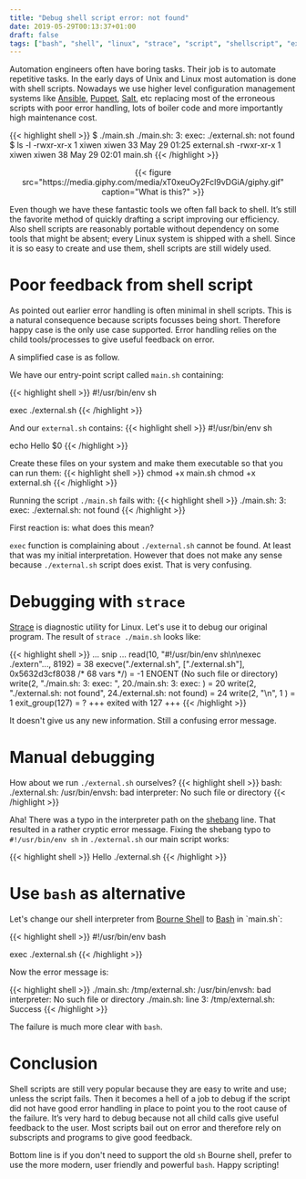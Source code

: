 ```yaml
---
title: "Debug shell script error: not found"
date: 2019-05-29T00:13:37+01:00
draft: false
tags: ["bash", "shell", "linux", "strace", "script", "shellscript", "exec"]
---
```


Automation engineers often have boring tasks. Their job is to automate repetitive tasks. In the early days of Unix and Linux most automation is done with shell scripts. Nowadays we use higher level configuration management systems like [Ansible](https://www.ansible.com/), [Puppet](https://puppet.com/), [Salt](https://www.saltstack.com/), etc replacing most of the erroneous scripts with poor error handling, lots of boiler code and more importantly high maintenance cost.

{{< highlight shell >}}
$ ./main.sh
./main.sh: 3: exec: ./external.sh: not found
$ ls -l
-rwxr-xr-x 1 xiwen xiwen 33 May 29 01:25 external.sh
-rwxr-xr-x 1 xiwen xiwen 38 May 29 02:01 main.sh
{{< /highlight >}}
<center>
{{< figure src="https://media.giphy.com/media/xT0xeuOy2Fcl9vDGiA/giphy.gif" caption="What is this?" >}}
</center>

Even though we have these fantastic tools we often fall back to shell. It’s still the favorite method of quickly drafting a script improving our efficiency. Also shell scripts are reasonably portable without dependency on some tools that might be absent; every Linux system is shipped with a shell. Since it is so easy to create and use them, shell scripts are still widely used.

# Poor feedback from shell script

As pointed out earlier error handling is often minimal in shell scripts. This is a natural consequence because scripts focusses being short. Therefore happy case is the only use case supported. Error handling relies on the child tools/processes to give useful feedback on error.

A simplified case is as follow.

We have our entry-point script called `main.sh` containing:

{{< highlight shell >}}
#!/usr/bin/env sh

exec ./external.sh
{{< /highlight >}}

And our `external.sh` contains:
{{< highlight shell >}}
#!/usr/bin/env sh

echo Hello $0
{{< /highlight >}}

Create these files on your system and make them executable so that you can run them:
{{< highlight shell >}}
chmod +x main.sh
chmod +x external.sh
{{< /highlight >}}

Running the script `./main.sh` fails with:
{{< highlight shell >}}
./main.sh: 3: exec: ./external.sh: not found
{{< /highlight >}}

First reaction is: what does this mean?

`exec` function is complaining about `./external.sh` cannot be found. At least that was my initial interpretation. However that does not make any sense because `./external.sh` script does exist. That is very confusing.

# Debugging with `strace`

[Strace](https://linux.die.net/man/1/strace) is diagnostic utility for Linux. Let's use it to debug our original program. The result of `strace ./main.sh` looks like:

{{< highlight shell >}}
... snip ...
read(10, "#!/usr/bin/env sh\n\nexec ./extern"..., 8192) = 38
execve("./external.sh", ["./external.sh"], 0x5632d3cf8038 /* 68 vars */)
  = -1 ENOENT (No such file or directory)
write(2, "./main.sh: 3: exec: ", 20./main.sh: 3: exec: )    = 20
write(2, "./external.sh: not found", 24./external.sh: not found) = 24
write(2, "\n", 1
)                       = 1
exit_group(127)                         = ?
+++ exited with 127 +++
{{< /highlight >}}

It doesn't give us any new information. Still a confusing error message.

# Manual debugging

How about we run `./external.sh` ourselves?
{{< highlight shell >}}
bash: ./external.sh: /usr/bin/envsh: bad interpreter:
  No such file or directory
{{< /highlight >}}

Aha! There was a typo in the interpreter path on the [shebang](https://en.wikipedia.org/wiki/Shebang_(Unix)) line. That resulted in a rather cryptic error message. Fixing the shebang typo to `#!/usr/bin/env sh` in `./external.sh` our main script works:

{{< highlight shell >}}
Hello ./external.sh
{{< /highlight >}}

# Use `bash` as alternative

Let's change our shell interpreter from [Bourne Shell](https://en.wikipedia.org/wiki/Bourne_shell) to [Bash](https://en.wikipedia.org/wiki/Bash_(Unix_shell)) in `main.sh`:

{{< highlight shell >}}
#!/usr/bin/env bash

exec ./external.sh
{{< /highlight >}}

Now the error message is:

{{< highlight shell >}}
./main.sh: /tmp/external.sh: /usr/bin/envsh: bad interpreter:
  No such file or directory
./main.sh: line 3: /tmp/external.sh: Success
{{< /highlight >}}

The failure is much more clear with `bash`.



# Conclusion

Shell scripts are still very popular because they are easy to write and use; unless the script fails. Then it becomes a hell of a job to debug if the script did not have good error handling in place to point you to the root cause of the failure. It’s very hard to debug because not all child calls give useful feedback to the user. Most scripts bail out on error and therefore rely on subscripts and programs to give good feedback.

Bottom line is if you don't need to support the old `sh` Bourne shell, prefer to use the more modern, user friendly and powerful `bash`. Happy scripting!
